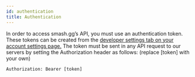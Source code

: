 ```yaml
---
id: authentication
title: Authentication
---
```

In order to access smash.gg’s API, you must use an authentication token. These tokens can be created from the [developer settings tab on your account settings page.](https://smash.gg/admin/profile/developer) The token must be sent in any API request to our servers by setting the Authorization header as follows: (replace \[token\] with your own)

```
Authorization: Bearer [token]
```